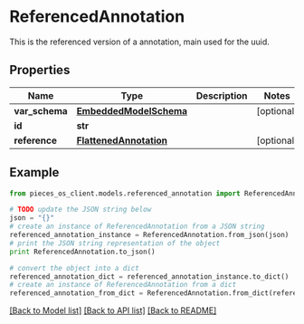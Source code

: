 # ReferencedAnnotation

This is the referenced version of a annotation, main used for the uuid.

## Properties
Name | Type | Description | Notes
------------ | ------------- | ------------- | -------------
**var_schema** | [**EmbeddedModelSchema**](EmbeddedModelSchema.md) |  | [optional] 
**id** | **str** |  | 
**reference** | [**FlattenedAnnotation**](FlattenedAnnotation.md) |  | [optional] 

## Example

```python
from pieces_os_client.models.referenced_annotation import ReferencedAnnotation

# TODO update the JSON string below
json = "{}"
# create an instance of ReferencedAnnotation from a JSON string
referenced_annotation_instance = ReferencedAnnotation.from_json(json)
# print the JSON string representation of the object
print ReferencedAnnotation.to_json()

# convert the object into a dict
referenced_annotation_dict = referenced_annotation_instance.to_dict()
# create an instance of ReferencedAnnotation from a dict
referenced_annotation_from_dict = ReferencedAnnotation.from_dict(referenced_annotation_dict)
```
[[Back to Model list]](../README.md#documentation-for-models) [[Back to API list]](../README.md#documentation-for-api-endpoints) [[Back to README]](../README.md)


